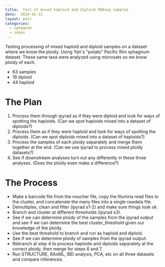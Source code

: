 ```yaml
---
title:  Test of mixed haploid and diploid RADseq samples
date:  2019-01-31
layout: post
categories:
  - sphagnum
  - ideas
---
```

Testing processing of mixed haploid and diploid samples on a dataset where we know the ploidy. Using Yan's "potato" Pacific Rim sphagnum dataset. These same taxa were analyzed using microsats so we know ploidy of each.
  * 63 samples
  * 19 diploid
  * 44 haploid

# The Plan

1. Process them through ipyrad as if they were diploid and look for ways of spotting the haploids. (Can we spot haploids mixed into a dataset of diploids?)
2. Process them as if they were haploid and look for ways of spotting the diploids. (Can we spot diploids mixed into a dataset of haploids?)
3. Process the samples of each ploidy separately and merge them together at the end. (Can we use ipyrad to process mixed ploidy datasets?)
4. See if downstream analyses turn out any differently in these three analyses. (Does the ploidy even make a difference?)

# The Process

  * Make a barcode file from the voucher file, copy the Illumina read files to the cluster, and concatenate the many files into a single rawdata file.
  * Demultiplex, clean and filter (ipyrad s1-2) and make sure things look ok.
  * Branch and cluster at different thresholds (ipyrad s3).
  * See if we can determine ploidy of the samples from the ipyrad output and see if we can determine the best cluster_threshold given our knowledge of the ploidy.
  * Use the best threshold to branch and run as haploid and diploid.
  * See if we can determine ploidy of samples from the ipyrad output.
  * Rebranch at step 4 to process haploids and diploids separately at the correct ploidy, then merge for steps 6 and 7.
  * Run STRUCTURE, RAxML, IBD analysis, PCA, etc on all three datasets and compare inferences.
